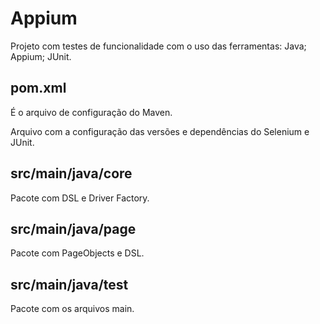 # Appium

Projeto com testes de funcionalidade com o uso das ferramentas:
Java; Appium; JUnit.

## pom.xml
É o arquivo de configuração do Maven.

Arquivo com a configuração das versões e dependências do Selenium e JUnit.

## src/main/java/core
Pacote com DSL e Driver Factory.

## src/main/java/page
Pacote com PageObjects e DSL.

## src/main/java/test
Pacote com os arquivos main.
